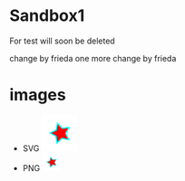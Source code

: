 # Sandbox1
For test will soon be deleted

change by frieda
one more change by frieda

# images

* SVG ![SVG](star.svg)
* PNG ![PNG](star.png)
